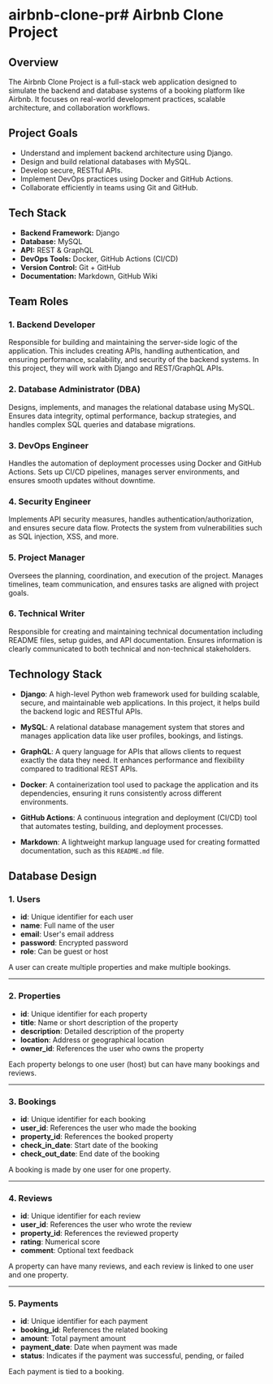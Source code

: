 # airbnb-clone-pr# Airbnb Clone Project

## Overview
The Airbnb Clone Project is a full-stack web application designed to simulate the backend and database systems of a booking platform like Airbnb. It focuses on real-world development practices, scalable architecture, and collaboration workflows.

## Project Goals
- Understand and implement backend architecture using Django.
- Design and build relational databases with MySQL.
- Develop secure, RESTful APIs.
- Implement DevOps practices using Docker and GitHub Actions.
- Collaborate efficiently in teams using Git and GitHub.

## Tech Stack
- **Backend Framework:** Django
- **Database:** MySQL
- **API:** REST & GraphQL
- **DevOps Tools:** Docker, GitHub Actions (CI/CD)
- **Version Control:** Git + GitHub
- **Documentation:** Markdown, GitHub Wiki

## Team Roles

### 1. Backend Developer
Responsible for building and maintaining the server-side logic of the application. This includes creating APIs, handling authentication, and ensuring performance, scalability, and security of the backend systems. In this project, they will work with Django and REST/GraphQL APIs.

### 2. Database Administrator (DBA)
Designs, implements, and manages the relational database using MySQL. Ensures data integrity, optimal performance, backup strategies, and handles complex SQL queries and database migrations.

### 3. DevOps Engineer
Handles the automation of deployment processes using Docker and GitHub Actions. Sets up CI/CD pipelines, manages server environments, and ensures smooth updates without downtime.

### 4. Security Engineer
Implements API security measures, handles authentication/authorization, and ensures secure data flow. Protects the system from vulnerabilities such as SQL injection, XSS, and more.

### 5. Project Manager
Oversees the planning, coordination, and execution of the project. Manages timelines, team communication, and ensures tasks are aligned with project goals.

### 6. Technical Writer
Responsible for creating and maintaining technical documentation including README files, setup guides, and API documentation. Ensures information is clearly communicated to both technical and non-technical stakeholders.

## Technology Stack

- **Django**: A high-level Python web framework used for building scalable, secure, and maintainable web applications. In this project, it helps build the backend logic and RESTful APIs.
  
- **MySQL**: A relational database management system that stores and manages application data like user profiles, bookings, and listings.
  
- **GraphQL**: A query language for APIs that allows clients to request exactly the data they need. It enhances performance and flexibility compared to traditional REST APIs.
  
- **Docker**: A containerization tool used to package the application and its dependencies, ensuring it runs consistently across different environments.
  
- **GitHub Actions**: A continuous integration and deployment (CI/CD) tool that automates testing, building, and deployment processes.
  
- **Markdown**: A lightweight markup language used for creating formatted documentation, such as this `README.md` file.

## Database Design

### 1. Users
- **id**: Unique identifier for each user
- **name**: Full name of the user
- **email**: User's email address
- **password**: Encrypted password
- **role**: Can be guest or host

A user can create multiple properties and make multiple bookings.

---

### 2. Properties
- **id**: Unique identifier for each property
- **title**: Name or short description of the property
- **description**: Detailed description of the property
- **location**: Address or geographical location
- **owner_id**: References the user who owns the property

Each property belongs to one user (host) but can have many bookings and reviews.

---

### 3. Bookings
- **id**: Unique identifier for each booking
- **user_id**: References the user who made the booking
- **property_id**: References the booked property
- **check_in_date**: Start date of the booking
- **check_out_date**: End date of the booking

A booking is made by one user for one property.

---

### 4. Reviews
- **id**: Unique identifier for each review
- **user_id**: References the user who wrote the review
- **property_id**: References the reviewed property
- **rating**: Numerical score
- **comment**: Optional text feedback

A property can have many reviews, and each review is linked to one user and one property.

---

### 5. Payments
- **id**: Unique identifier for each payment
- **booking_id**: References the related booking
- **amount**: Total payment amount
- **payment_date**: Date when payment was made
- **status**: Indicates if the payment was successful, pending, or failed

Each payment is tied to a booking.


